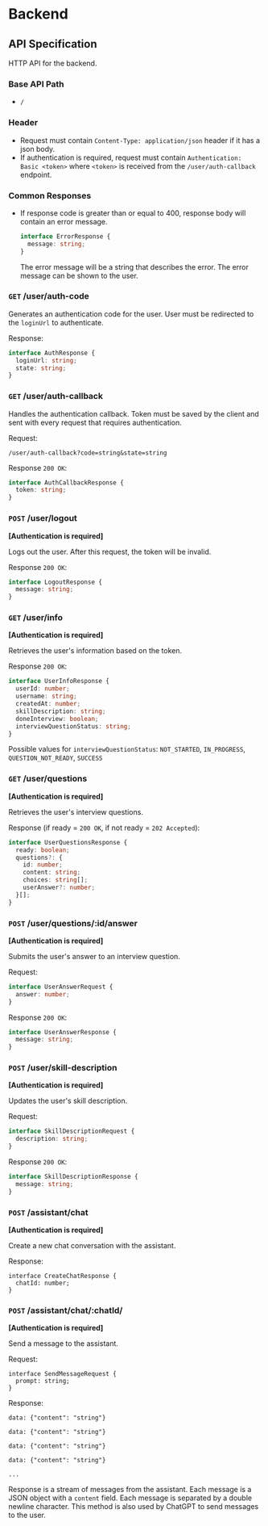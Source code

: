 # Backend

## API Specification

HTTP API for the backend.

### Base API Path
- ```/```

### Header
- Request must contain `Content-Type: application/json` header if it has a json body.
- If authentication is required, request must contain `Authentication: Basic <token>` where `<token>` is received from the `/user/auth-callback` endpoint.

### Common Responses
- If response code is greater than or equal to 400, response body will contain an error message.
    ```ts
    interface ErrorResponse {
      message: string;
    }
    ```
    The error message will be a string that describes the error. The error message can be shown to the user.

### `GET` /user/auth-code
Generates an authentication code for the user. User must be redirected to the `loginUrl` to authenticate.

Response:
```ts
interface AuthResponse {
  loginUrl: string;
  state: string;
}
```

### `GET` /user/auth-callback
Handles the authentication callback. Token must be saved by the client and sent with every request that requires authentication.

Request:
```
/user/auth-callback?code=string&state=string
```

Response `200 OK`:
```ts
interface AuthCallbackResponse {
  token: string;
}
```

### `POST` /user/logout

**[Authentication is required]**

Logs out the user. After this request, the token will be invalid.

Response `200 OK`:
```ts
interface LogoutResponse {
  message: string;
}
```

### `GET` /user/info

**[Authentication is required]**

Retrieves the user's information based on the token.

Response `200 OK`:
```ts
interface UserInfoResponse {
  userId: number;
  username: string;
  createdAt: number;
  skillDescription: string;
  doneInterview: boolean;
  interviewQuestionStatus: string;
}
```

Possible values for `interviewQuestionStatus`: `NOT_STARTED`, `IN_PROGRESS`, `QUESTION_NOT_READY`, `SUCCESS`

### `GET` /user/questions

**[Authentication is required]**

Retrieves the user's interview questions.

Response (if ready = `200 OK`, if not ready = `202 Accepted`):
```ts
interface UserQuestionsResponse {
  ready: boolean;
  questions?: {
    id: number;
    content: string;
    choices: string[];
    userAnswer?: number;
  }[];
}
```

### `POST` /user/questions/:id/answer 

**[Authentication is required]**

Submits the user's answer to an interview question.

Request:
```ts
interface UserAnswerRequest {
  answer: number;
}
```

Response `200 OK`:
```ts
interface UserAnswerResponse {
  message: string;
}
```

### `POST` /user/skill-description 

**[Authentication is required]**

Updates the user's skill description.

Request:
```ts
interface SkillDescriptionRequest {
  description: string;
}
```

Response `200 OK`:
```ts
interface SkillDescriptionResponse {
  message: string;
}
```

### `POST` /assistant/chat
**[Authentication is required]**

Create a new chat conversation with the assistant.

Response:
```
interface CreateChatResponse {
  chatId: number;
}
```

### `POST` /assistant/chat/:chatId/
**[Authentication is required]**

Send a message to the assistant.

Request:
```
interface SendMessageRequest {
  prompt: string;
}
```

Response:
```
data: {"content": "string"}

data: {"content": "string"}

data: {"content": "string"}

data: {"content": "string"}

...
```

Response is a stream of messages from the assistant. Each message is a JSON object with a `content` field. Each message is separated by a double newline character. This method is also used by ChatGPT to send messages to the user.
